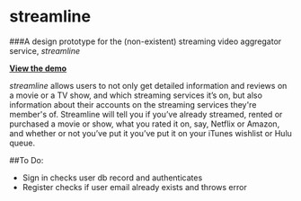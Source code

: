 # streamline

###A design prototype for the (non-existent) streaming video aggregator service, *streamline*

**[View the demo](http://www.annakaringal.com/demos/streamline)**

*streamline* allows users to not only get detailed information and reviews on a movie or a TV show, and which streaming services it’s on, but also information about their accounts on the streaming services they're member's of. Streamline will tell you if you’ve already streamed, rented or purchased a movie or show, what you rated it on, say, Netflix or Amazon, and whether or not you’ve put it you’ve put it on your iTunes wishlist or Hulu queue.

##To Do: 

* Sign in checks user db record and authenticates
* Register checks if user email already exists and throws error